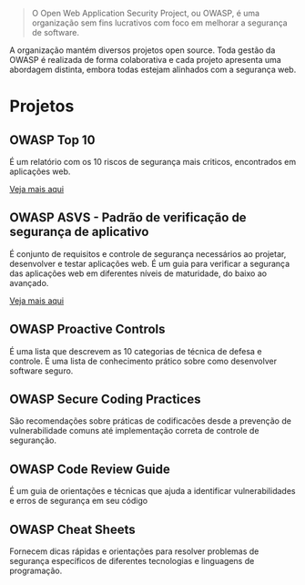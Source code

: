 
> O Open Web Application Security Project, ou OWASP, é uma organização sem fins lucrativos com foco em melhorar a segurança de software. 


A organização mantém diversos projetos open source. Toda gestão da OWASP é realizada de forma colaborativa e cada projeto apresenta uma abordagem distinta, embora todas estejam alinhados com a segurança web. 

# Projetos

## OWASP Top 10


É um relatório com os 10 riscos de segurança mais criticos, encontrados em aplicações web.


[Veja mais aqui](./projetos/owasp-top10.md)

## OWASP ASVS - Padrão de verificação de segurança de aplicativo


É conjunto de requisitos e controle de segurança necessários ao projetar, desenvolver e testar aplicações web. É um guia para verificar a segurança das aplicações web em diferentes níveis de maturidade, do baixo ao avançado.


[Veja mais aqui](./projetos/owasp-asvs.md)


## OWASP Proactive Controls

É uma lista que descrevem as 10 categorias de técnica de defesa e controle. É uma lista de conhecimento prático sobre como desenvolver software seguro. 


## OWASP Secure Coding Practices 

São recomendações sobre práticas de codificacões desde a prevenção de vulnerabilidade comuns até implementação correta de controle de seguranção.


## OWASP Code Review Guide

É um guia de orientações e técnicas que ajuda a identificar vulnerabilidades e erros de segurança em seu código


## OWASP Cheat Sheets

Fornecem dicas rápidas e orientações para resolver problemas de segurança específicos de diferentes tecnologias e linguagens de programação.
